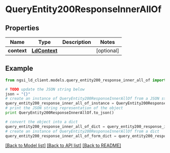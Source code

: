 # QueryEntity200ResponseInnerAllOf


## Properties
Name | Type | Description | Notes
------------ | ------------- | ------------- | -------------
**context** | [**LdContext**](LdContext.md) |  | [optional] 

## Example

```python
from ngsi_ld_client.models.query_entity200_response_inner_all_of import QueryEntity200ResponseInnerAllOf

# TODO update the JSON string below
json = "{}"
# create an instance of QueryEntity200ResponseInnerAllOf from a JSON string
query_entity200_response_inner_all_of_instance = QueryEntity200ResponseInnerAllOf.from_json(json)
# print the JSON string representation of the object
print QueryEntity200ResponseInnerAllOf.to_json()

# convert the object into a dict
query_entity200_response_inner_all_of_dict = query_entity200_response_inner_all_of_instance.to_dict()
# create an instance of QueryEntity200ResponseInnerAllOf from a dict
query_entity200_response_inner_all_of_form_dict = query_entity200_response_inner_all_of.from_dict(query_entity200_response_inner_all_of_dict)
```
[[Back to Model list]](../README.md#documentation-for-models) [[Back to API list]](../README.md#documentation-for-api-endpoints) [[Back to README]](../README.md)


